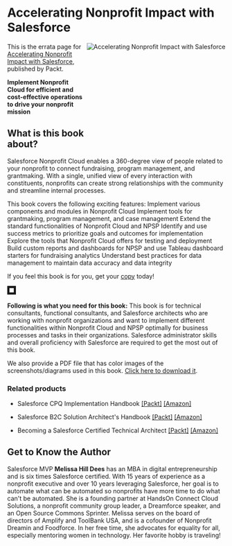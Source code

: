 # Accelerating Nonprofit Impact with Salesforce

<a href="https://www.packtpub.com/product/accelerating-nonprofit-impact-with-salesforce/9781801070911?utm_source=github&utm_medium=repository&utm_campaign=9781801070911"><img src="https://static.packt-cdn.com/products/9781801070911/cover/smaller" alt="Accelerating Nonprofit Impact with Salesforce" height="256px" align="right"></a>

This is the errata page for [Accelerating Nonprofit Impact with Salesforce](https://www.packtpub.com/product/accelerating-nonprofit-impact-with-salesforce/9781801070911?utm_source=github&utm_medium=repository&utm_campaign=9781801070911), published by Packt.

**Implement Nonprofit Cloud for efficient and cost-effective operations to drive your nonprofit mission**

## What is this book about?
Salesforce Nonprofit Cloud enables a 360-degree view of people related to your nonprofit to connect fundraising, program management, and grantmaking. With a single, unified view of every interaction with constituents, nonprofits can create strong relationships with the community and streamline internal processes. 

This book covers the following exciting features:
Implement various components and modules in Nonprofit Cloud
Implement tools for grantmaking, program management, and case management
Extend the standard functionalities of Nonprofit Cloud and NPSP
Identify and use success metrics to prioritize goals and outcomes for implementation
Explore the tools that Nonprofit Cloud offers for testing and deployment
Build custom reports and dashboards for NPSP and use Tableau dashboard starters for fundraising analytics
Understand best practices for data management to maintain data accuracy and data integrity

If you feel this book is for you, get your [copy](https://www.amazon.com/dp/1801070911) today!

<a href="https://www.packtpub.com/?utm_source=github&utm_medium=banner&utm_campaign=GitHubBanner"><img src="https://raw.githubusercontent.com/PacktPublishing/GitHub/master/GitHub.png" 
alt="https://www.packtpub.com/" border="5" /></a>

**Following is what you need for this book:**
This book is for technical consultants, functional consultants, and Salesforce architects who are working with nonprofit organizations and want to implement different functionalities within Nonprofit Cloud and NPSP optimally for business processes and tasks in their organizations. Salesforce administrator skills and overall proficiency with Salesforce are required to get the most out of this book.

We also provide a PDF file that has color images of the screenshots/diagrams used in this book. [Click here to download it](https://static.packt-cdn.com/downloads/9781801070911_ColorImages.pdf).

### Related products
* Salesforce CPQ Implementation Handbook [[Packt]](https://www.packtpub.com/product/salesforce-cpq-implementation-handbook/9781801077422?utm_source=github&utm_medium=repository&utm_campaign=9781801077422) [[Amazon]](https://www.amazon.com/dp/1801077428)

* Salesforce B2C Solution Architect's Handbook [[Packt]](https://www.packtpub.com/product/salesforce-b2c-solution-architect-s-handbook/9781801817035?utm_source=github&utm_medium=repository&utm_campaign=9781801817035) [[Amazon]](https://www.amazon.com/dp/1801817030)

* Becoming a Salesforce Certified Technical Architect [[Packt]](https://www.packtpub.com/product/becoming-a-salesforce-certified-technical-architect/9781800568754?utm_source=github&utm_medium=repository&utm_campaign=9781800568754) [[Amazon]](https://www.amazon.com/dp/1800568754)

## Get to Know the Author
Salesforce MVP **Melissa Hill Dees** has an MBA in digital entrepreneurship and is six times Salesforce certified. With 15 years of experience as a nonprofit executive and over 10 years leveraging Salesforce, her goal is to automate what can be automated so nonprofits have more time to do what can't be automated. She is a founding partner at HandsOn Connect Cloud Solutions, a nonprofit community group leader, a Dreamforce speaker, and an Open Source Commons Sprinter. Melissa serves on the board of directors of Amplify and ToolBank USA, and is a cofounder of Nonprofit Dreamin and Foodforce. In her free time, she advocates for equality for all, especially mentoring women in technology. Her favorite hobby is traveling!
